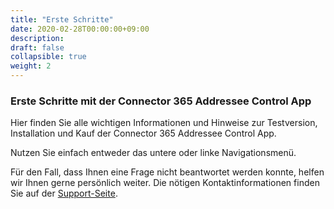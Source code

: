 ```yaml
---
title: "Erste Schritte"
date: 2020-02-28T00:00:00+09:00
description: 
draft: false
collapsible: true
weight: 2
---
```

### Erste Schritte mit der Connector 365 Addressee Control App

Hier finden Sie alle wichtigen Informationen und Hinweise zur Testversion, Installation und Kauf der Connector 365 Addressee Control App.

Nutzen Sie einfach entweder das untere oder linke Navigationsmenü.

Für den Fall, dass Ihnen eine Frage nicht beantwortet werden konnte, helfen wir Ihnen gerne persönlich weiter. Die nötigen Kontaktinformationen finden Sie auf der [Support-Seite](de-de/apps/help-and-support/).

